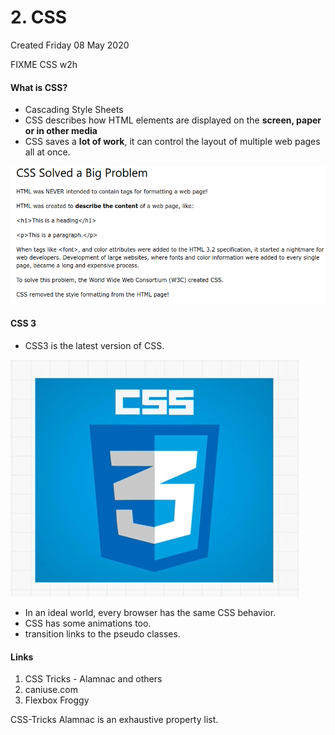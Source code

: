 # 2. CSS
Created Friday 08 May 2020

FIXME CSS w2h

#### What is CSS?

* Cascading Style Sheets
* CSS describes how HTML elements are displayed on the **screen, paper or in other media**
* CSS saves a **lot of work**, it can control the layout of multiple web pages all at once.

![](/assets/2_CSS-image-1.png)

#### CSS 3

* CSS3 is the latest version of CSS.

![](/assets/2_CSS-image-2.png)

* In an ideal world, every browser has the same CSS behavior.
* CSS has some animations too.
* transition links to the pseudo classes.


#### Links

1. CSS Tricks - Alamnac and others
2. caniuse.com
3. Flexbox Froggy

CSS-Tricks Alamnac is an exhaustive property list.

